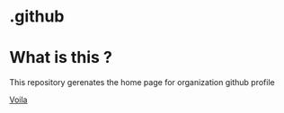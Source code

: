# .github

# What is this ?

This repository gerenates the home page for organization github profile 

[Voila](https://github.com/motain)
